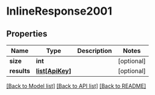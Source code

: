 # InlineResponse2001

## Properties
Name | Type | Description | Notes
------------ | ------------- | ------------- | -------------
**size** | **int** |  | [optional] 
**results** | [**list[ApiKey]**](ApiKey.md) |  | [optional] 

[[Back to Model list]](./README.md#documentation-for-models) [[Back to API list]](../README.md#documentation-for-api-endpoints) [[Back to README]](../README.md)

